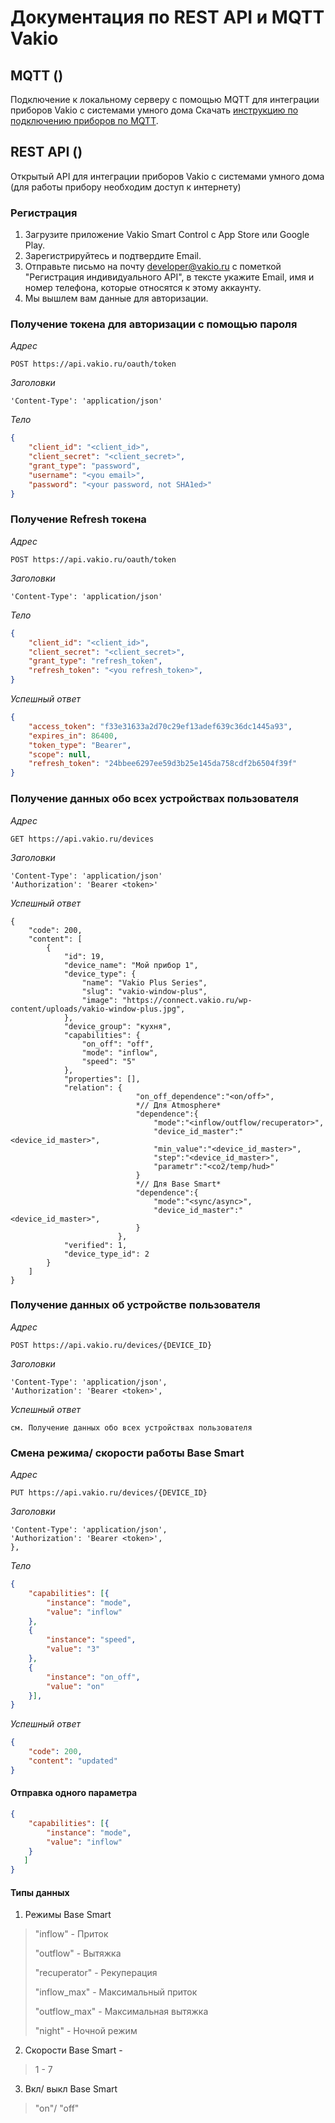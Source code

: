 # Документация по REST API и MQTT Vakio

## MQTT ()

Подключение к локальному серверу c помощью MQTT для интеграции приборов Vakio c системами умного дома
Скачать <a href="https://vakio.ru/vakio-mqtt.pdf">инструкцию по подключению приборов по MQTT</a>.

## REST API ()
Открытый API для интеграции приборов Vakio c системами умного дома (для работы прибору необходим доступ к интернету)

### Регистрация

1) Загрузите приложение Vakio Smart Control с App Store или Google Play.
2) Зарегистрируйтесь и подтвердите Email.
3) Отправьте письмо на почту developer@vakio.ru с пометкой "Регистрация индивидуального API", в тексте укажите Email, имя и номер телeфона, которые относятся к этому аккаунту.
4) Мы вышлем вам данные для авторизации.

### Получение токена для авторизации с помощью пароля

*Адрес* 
```
POST https://api.vakio.ru/oauth/token
```
*Заголовки* 
```
'Content-Type': 'application/json'
```
*Тело*
```json
{
    "client_id": "<client_id>",
    "client_secret": "<client_secret>",
    "grant_type": "password",
    "username": "<you email>",
    "password": "<your password, not SHA1ed>"
}
```

### Получение Refresh токена

*Адрес* 
```
POST https://api.vakio.ru/oauth/token
```
*Заголовки* 
```
'Content-Type': 'application/json'
```
*Тело*
```json
{
    "client_id": "<client_id>",
    "client_secret": "<client_secret>",
    "grant_type": "refresh_token",
    "refresh_token": "<you refresh_token>",
}
```
*Успешный ответ*
```json
{
    "access_token": "f33e31633a2d70c29ef13adef639c36dc1445a93",
    "expires_in": 86400,
    "token_type": "Bearer",
    "scope": null,
    "refresh_token": "24bbee6297ee59d3b25e145da758cdf2b6504f39f"
}
```

### Получение данных обо всех устройствах пользователя

*Адрес* 
```
GET https://api.vakio.ru/devices
```
*Заголовки* 
```
'Content-Type': 'application/json'
'Authorization': 'Bearer <token>'
```
*Успешный ответ*
```
{
    "code": 200,
    "content": [
        {
            "id": 19,
            "device_name": "Мой прибор 1",
            "device_type": {
                "name": "Vakio Plus Series",
                "slug": "vakio-window-plus",
                "image": "https://connect.vakio.ru/wp-content/uploads/vakio-window-plus.jpg",
            },
            "device_group": "кухня",
            "capabilities": {
                "on_off": "off",
                "mode": "inflow",
                "speed": "5"
            },
            "properties": [],
            "relation": {
                            "on_off_dependence":"<on/off>",
                            *// Для Atmosphere*
                            "dependence":{
                                "mode":"<inflow/outflow/recuperator>",
                                "device_id_master":"<device_id_master>",
                                "min_value":"<device_id_master>",
                                "step":"<device_id_master>",
                                "parametr":"<co2/temp/hud>"
                            }
                            *// Для Base Smart*
                            "dependence":{
                                "mode":"<sync/async>",
                                "device_id_master":"<device_id_master>",
                            }
                        },
            "verified": 1,
            "device_type_id": 2
        }
    ]
}
```
    
    
### Получение данных об устройстве пользователя

*Адрес* 
```
POST https://api.vakio.ru/devices/{DEVICE_ID}
```
*Заголовки* 
```
'Content-Type': 'application/json',
'Authorization': 'Bearer <token>',
```

*Успешный ответ*
```
см. Получение данных обо всех устройствах пользователя
```

### Смена режима/ скорости работы Base Smart

*Адрес* 
```
PUT https://api.vakio.ru/devices/{DEVICE_ID}
```
*Заголовки* 
```
'Content-Type': 'application/json',
'Authorization': 'Bearer <token>',
},
```
*Тело*
```json
{
    "capabilities": [{
        "instance": "mode",
        "value": "inflow"
    },
    {
        "instance": "speed",
        "value": "3"
    },
    {
        "instance": "on_off",
        "value": "on"
    }],
}
```

*Успешный ответ*
```json
{
    "code": 200,
    "content": "updated"
}
```

#### Отправка одного параметра

```json
{
    "capabilities": [{
        "instance": "mode",
        "value": "inflow"
    }
   ]
}
```

#### Типы данных

1) Режимы Base Smart
> "inflow" - Приток
> 
> "outflow" - Вытяжка
> 
> "recuperator" - Рекуперация
> 
> "inflow_max" - Максимальный приток
> 
> "outflow_max" - Максимальная вытяжка
> 
> "night" - Ночной режим
> 
2) Скорости Base Smart - 
> 1 - 7
3) Вкл/ выкл Base Smart 
> "on"/ "off"

